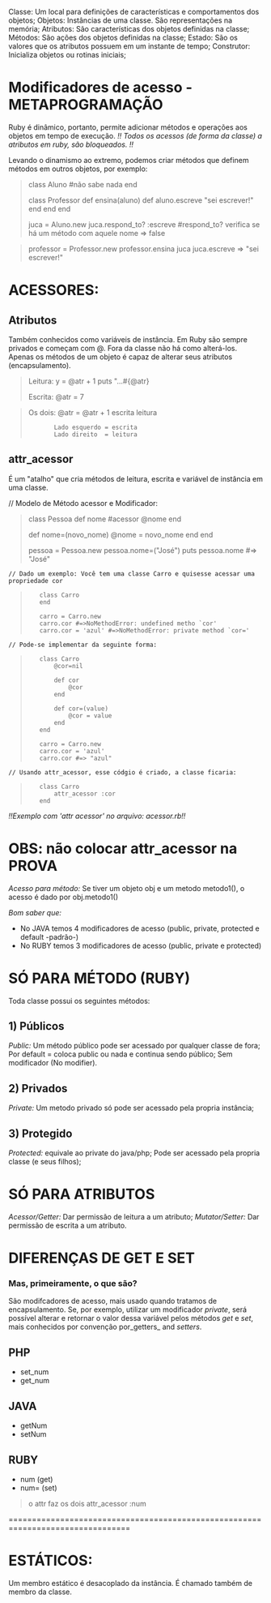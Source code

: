 Classe: Um local para definições de características e comportamentos dos objetos;
Objetos: Instâncias de uma classe. São representações na memória;
Atributos: São características dos objetos definidas na classe;
Métodos: São ações dos objetos definidas na classe;
Estado: São os valores que os atributos possuem em um instante de tempo;
Construtor: Inicializa objetos ou rotinas iniciais;

# Modificadores de acesso - METAPROGRAMAÇÃO #
Ruby é dinâmico, portanto, permite adicionar métodos e operações aos objetos em
tempo de execução.
_!! Todos os acessos (de forma da classe) a atributos em ruby, são bloqueados. !!_

Levando o dinamismo ao extremo, podemos criar métodos que definem métodos em
outros objetos, por exemplo:

> class Aluno
>    #não sabe nada
> end
>
> class Professor
>    def ensina(aluno)
>        def aluno.escreve
>        "sei escrever!"
>        end
>    end
> end
>
> juca = Aluno.new
> juca.respond_to? :escreve #respond_to? verifica se há um método com aquele nome
> => false

> professor = Professor.new
> professor.ensina juca
> juca.escreve
> => "sei escrever!"
 
# ACESSORES: #
## Atributos ##
Também conhecidos como variáveis de instância. Em Ruby são sempre privados e
começam com @. Fora da classe não há como alterá-los. Apenas os métodos de um
objeto é capaz de alterar seus atributos (encapsulamento).

> Leitura: y = @atr + 1
>            puts "...#{@atr}
>
> Escrita: @atr = 7
            
> Os dois: @atr = @atr + 1
>            escrita  leitura
>            
>            Lado esquerdo = escrita
>            Lado direito  = leitura
            
## attr_acessor ##
É um "atalho" que cria métodos de leitura, escrita e variável de instância em
uma classe.

// Modelo de Método acessor e Modificador:

> class Pessoa 
>    def nome #acessor
>        @nome
>    end
>    
>    def nome=(novo_nome)
>        @nome = novo_nome
>    end
> end
>
> pessoa = Pessoa.new
> pessoa.nome=("José")
> puts pessoa.nome
> #=> "José"

    // Dado um exemplo: Você tem uma classe Carro e quisesse acessar uma propriedade cor
    
>        class Carro
>        end
>        
>        carro = Carro.new
>        carro.cor #=>NoMethodError: undefined metho `cor'
>        carro.cor = 'azul' #=>NoMethodError: private method `cor='
        
    // Pode-se implementar da seguinte forma:
        
>        class Carro
>            @cor=nil
>            
>            def cor
>                @cor
>            end
>            
>            def cor=(value)
>                @cor = value
>            end
>        end
>        
>        carro = Carro.new
>        carro.cor = 'azul'
>        carro.cor #=> "azul"
        
    // Usando attr_acessor, esse códgio é criado, a classe ficaria:
    
>        class Carro
>            attr_acessor :cor
>        end

_!!Exemplo com 'attr acessor' no arquivo: acessor.rb!!_

# OBS: não colocar attr_acessor na PROVA #

_Acesso para método:_ Se tiver um objeto obj e um metodo metodo1(), o acesso
é dado por obj.metodo1()

_Bom saber que:_
* No JAVA temos 4 modificadores de acesso (public, private, protected e default -padrão-) 
* No RUBY temos 3 modificadores de acesso (public, private e protected)

# SÓ PARA MÉTODO (RUBY) #
Toda classe possui os seguintes métodos:

## 1) Públicos ##
_Public:_ Um método público pode ser acessado por qualquer classe de fora;
Por default = coloca public ou nada e continua sendo público;
Sem modificador (No modifier).

## 2) Privados ##
_Private:_ Um metodo privado só pode ser acessado pela propria instância;

## 3) Protegido ##
_Protected:_ equivale ao private do java/php; 
Pode ser acessado pela propria classe (e seus filhos);

# SÓ PARA ATRIBUTOS #
_Acessor/Getter:_ Dar permissão de leitura a um atributo;
_Mutator/Setter:_ Dar permissão de escrita a um atributo.

# DIFERENÇAS DE GET E SET #
### Mas, primeiramente, o que são? ###
São modifcadores de acesso, mais usado quando tratamos de encapsulamento.
Se, por exemplo, utilizar um modificador _private_, será possível alterar e 
retornar o valor dessa variável pelos métodos _get_ e _set_, mais conhecidos
por convenção por_getters_ and _setters_.

## PHP ##
+ set_num
+ get_num

## JAVA ##
+ getNum
+ setNum

## RUBY ##
+ num (get)
+ num= (set)

> o attr faz os dois 
> attr_acessor :num

================================================================================

# ESTÁTICOS: # 
Um membro estático é desacoplado da instância. É chamado também de membro da
classe.

